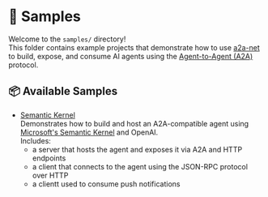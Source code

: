 ﻿# 🧪 Samples

Welcome to the `samples/` directory!  
This folder contains example projects that demonstrate how to use [a2a-net](#) to build, expose, and consume AI agents using the [Agent-to-Agent (A2A)](https://google.github.io/A2A/) protocol.

## 📦 Available Samples

- [Semantic Kernel](/samples/semantic-kernel/)  
  Demonstrates how to build and host an A2A-compatible agent using [Microsoft's Semantic Kernel](https://aka.ms/semantic-kernel) and OpenAI.  
  Includes:
  - a server that hosts the agent and exposes it via A2A and HTTP endpoints
  - a client that connects to the agent using the JSON-RPC protocol over HTTP
  - a clientt used to consume push notifications